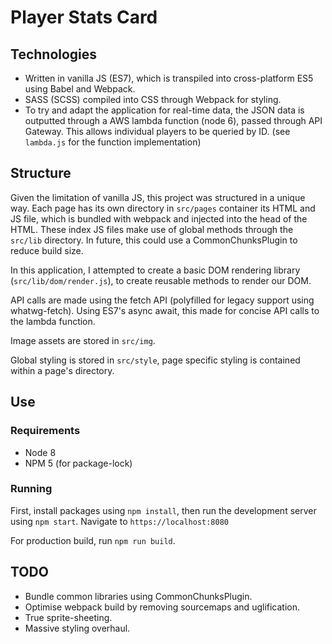 # Player Stats Card

## Technologies
* Written in vanilla JS (ES7), which is transpiled into cross-platform ES5 using Babel and Webpack.
* SASS (SCSS) compiled into CSS through Webpack for styling.
* To try and adapt the application for real-time data, the JSON data is outputted through a AWS lambda function (node 6), 
passed through API Gateway. This allows individual players to be queried by ID. (see `lambda.js` for the function implementation)

## Structure
Given the limitation of vanilla JS, this project was structured in a unique way. 
Each page has its own directory in `src/pages` container its HTML and JS file, which is bundled with webpack and injected into the head of the HTML. These index JS 
files make use of global methods through the `src/lib` directory. In future, this could use a CommonChunksPlugin to reduce build size.

In this application, I attempted to create a basic DOM rendering library (`src/lib/dom/render.js`), to create reusable methods to render our DOM.

API calls are made using the fetch API (polyfilled for legacy support using whatwg-fetch). Using ES7's async await, this made for concise API calls to the lambda function.

Image assets are stored in `src/img`.

Global styling is stored in `src/style`, page specific styling is contained within a page's directory.

## Use

### Requirements
* Node 8
* NPM 5 (for package-lock)

### Running

First, install packages using `npm install`, then run the development server using `npm start`. Navigate to `https://localhost:8080` 

For production build, run `npm run build`.


## TODO
* Bundle common libraries using CommonChunksPlugin.
* Optimise webpack build by removing sourcemaps and uglification.
* True sprite-sheeting.
* Massive styling overhaul.

